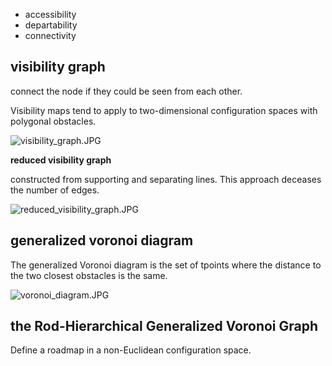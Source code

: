 - accessibility
- departability
- connectivity

## visibility graph

connect the node if they could be seen from each other.

Visibility maps tend to apply to two-dimensional configuration spaces with polygonal obstacles.

![visibility_graph.JPG](https://cdn.jsdelivr.net/gh/YeeKal/img_land/blog/notes_img_backup/motionPlanning/imgs/visibility_graph.JPG)

**reduced visibility graph**

constructed from supporting and separating lines. This approach deceases the number of edges.

![reduced_visibility_graph.JPG](https://cdn.jsdelivr.net/gh/YeeKal/img_land/blog/notes_img_backup/motionPlanning/imgs/reduced_visibility_graph.JPG)

## generalized voronoi diagram

The generalized Voronoi diagram is the set of tpoints where the distance to the two closest obstacles is the same.

![voronoi_diagram.JPG](https://cdn.jsdelivr.net/gh/YeeKal/img_land/blog/notes_img_backup/motionPlanning/imgs/voronoi_diagram.JPG)

## the Rod-Hierarchical Generalized Voronoi Graph

Define a roadmap in a non-Euclidean configuration space.

